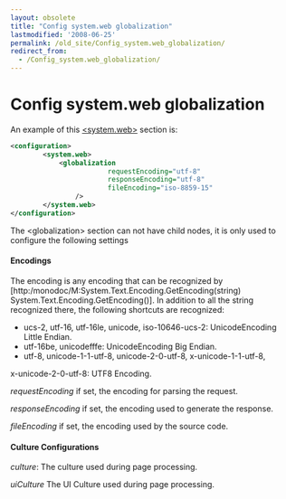 ```yaml
---
layout: obsolete
title: "Config system.web globalization"
lastmodified: '2008-06-25'
permalink: /old_site/Config_system.web_globalization/
redirect_from:
  - /Config_system.web_globalization/
---
```


Config system.web globalization
===============================

An example of this [\<system.web\>]({{site.github.url}}/old_site/Config_system.web "Config system.web") section is:

``` xml
<configuration>
        <system.web>
            <globalization
                        requestEncoding="utf-8"
                        responseEncoding="utf-8"
                        fileEncoding="iso-8859-15"
                />
        </system.web>
</configuration>
```

The \<globalization\> section can not have child nodes, it is only used to configure the following settings

#### Encodings

The encoding is any encoding that can be recognized by [http:/monodoc/M:System.Text.Encoding.GetEncoding(string) System.Text.Encoding.GetEncoding()]. In addition to all the string recognized there, the following shortcuts are recognized:

-   ucs-2, utf-16, utf-16le, unicode, iso-10646-ucs-2: UnicodeEncoding Little Endian.
-   utf-16be, unicodefffe: UnicodeEncoding Big Endian.
-   utf-8, unicode-1-1-utf-8, unicode-2-0-utf-8, x-unicode-1-1-utf-8,

x-unicode-2-0-utf-8: UTF8 Encoding.

*requestEncoding* if set, the encoding for parsing the request.

*responseEncoding* if set, the encoding used to generate the response.

*fileEncoding* if set, the encoding used by the source code.

#### Culture Configurations

*culture*: The culture used during page processing.

*uiCulture* The UI Culture used during page processing.


